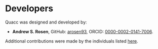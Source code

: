 # Developers

Quacc was designed and developed by:

- **Andrew S. Rosen**, GitHub: [arosen93](https://github.com/arosen93), ORCID: [0000-0002-0141-7006](https://orcid.org/0000-0002-0141-7006).

Additional contributions were made by the individuals listed [here](https://github.com/arosen93/quacc/graphs/contributors).
